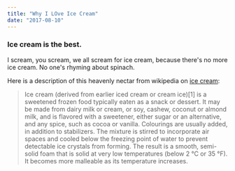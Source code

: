 ```yaml
---
title: "Why I LOve Ice Cream"
date: "2017-08-10"
---
```


### Ice cream is the best.

I scream, you scream, we all scream for ice cream, because 
there's no more ice cream. No one's rhyming about spinach.

Here is a description of this heavenly nectar from wikipedia
on [ice cream](https://en.wikipedia.org/wiki/Ice_cream):

> Ice cream (derived from earlier iced cream or 
> cream ice)[1] is a sweetened frozen food 
> typically eaten as a snack or dessert. It may 
> be made from dairy milk or cream, or soy, 
> cashew, coconut or almond milk, and is flavored 
> with a sweetener, either sugar or an alternative, 
> and any spice, such as cocoa or vanilla. Colourings are 
> usually added, in addition to stabilizers. The mixture is 
> stirred to incorporate air spaces and cooled below the 
> freezing point of water to prevent detectable ice crystals 
> from forming. The result is a smooth, semi-solid foam that 
> is solid at very low temperatures (below 2 °C or 35 °F). It 
> becomes more malleable as its temperature increases.